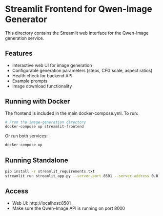 # Streamlit Frontend for Qwen-Image Generator

This directory contains the Streamlit web interface for the Qwen-Image generation service.

## Features

- Interactive web UI for image generation
- Configurable generation parameters (steps, CFG scale, aspect ratios)
- Health check for backend API
- Example prompts
- Image download functionality

## Running with Docker

The frontend is included in the main docker-compose.yml. To run:

```bash
# From the image-generation directory
docker-compose up streamlit-frontend
```

Or run both services:

```bash
docker-compose up
```

## Running Standalone

```bash
pip install -r streamlit_requirements.txt
streamlit run streamlit_app.py --server.port 8501 --server.address 0.0.0.0
```

## Access

- Web UI: http://localhost:8501
- Make sure the Qwen-Image API is running on port 8000